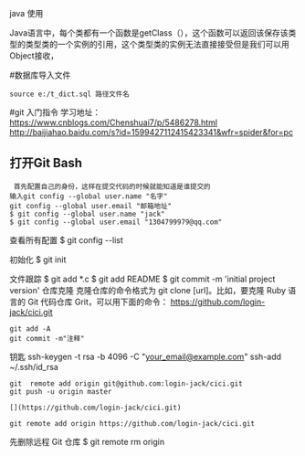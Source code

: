 java 使用


Java语言中，每个类都有一个函数是getClass（），这个函数可以返回该保存该类型的类型类的一个实例的引用，这个类型类的实例无法直接接受但是我们可以用Object接收，

#数据库导入文件

	source e:/t_dict.sql 路径文件名

#git 入门指令
	学习地址：https://www.cnblogs.com/Chenshuai7/p/5486278.html
	http://baijiahao.baidu.com/s?id=1599427112415423341&wfr=spider&for=pc

## 打开Git Bash

	 首先配置自己的身份，这样在提交代码的时候就能知道是谁提交的
	输入git config --global user.name "名字"
	git config --global user.email "邮箱地址"
	$ git config --global user.name "jack"
	$ git config --global user.email "1304799979@qq.com"

查看所有配置
	$ git config --list
	
初始化
	$ git init 


文件跟踪
	$ git add *.c
	$ git add README
	$ git commit -m 'initial project version'
仓库克隆
	克隆仓库的命令格式为 git clone [url]。比如，要克隆 Ruby 语言的 Git 代码仓库 Grit，可以用下面的命令：
	https://github.com/login-jack/cici.git
	
	
	git add -A
	git commit -m"注释"

钥匙
	ssh-keygen -t rsa -b 4096 -C "your_email@example.com"
	ssh-add ~/.ssh/id_rsa
	
	git  remote add origin git@github.com:login-jack/cici.git
	git push -u origin master
	
	[](https://github.com/login-jack/cici.git)
	
	git remote add origin https://github.com/login-jack/cici.git
	
先删除远程 Git 仓库
[](https://blog.csdn.net/top_code/article/details/50381432)
$ git remote rm origin
[](https://www.cnblogs.com/zlxbky/p/7727895.html)
	
	
	
	
	